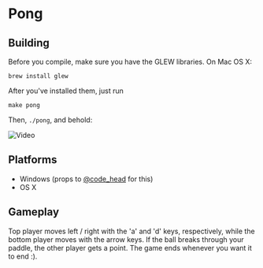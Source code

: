Pong
====

Building
--------

Before you compile, make sure you have the GLEW libraries. On Mac OS X:

    brew install glew

After you've installed them, just run

    make pong

Then, `./pong`, and behold:

![Video](https://raw.github.com/dlo/pong/master/video.gif)

Platforms
---------

* Windows (props to [@code_head](http://twitter.com/code_head) for this)
* OS X

Gameplay
--------

Top player moves left / right with the 'a' and 'd' keys, respectively, while the bottom player moves with the arrow keys. If the ball breaks through your paddle, the other player gets a point. The game ends whenever you want it to end :).
